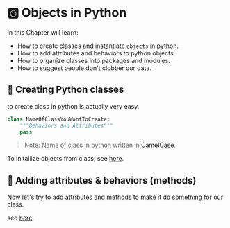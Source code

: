 # 🅾️ Objects in Python

In this Chapter will learn:

- How to create classes and instantiate `objects` in python.
- How to add attributes and behaviors to python objects.
- How to organize classes into packages and modules.
- How to suggest people don't clobber our data.

## 👻 Creating Python classes

to create class in python is actually very easy.

```python
class NameOfClassYouWantToCreate:
    """Behaviors and Attributes"""
    pass
```

> Note: Name of class in python written in [CamelCase](https://en.wikipedia.org/wiki/Camel_case).

To initailize objects from class; see [here](./examples/create_class.py).

## 🧲 Adding attributes & behaviors (methods)

Now let's try to add attributes and methods to make it do something for our class.

see [here](./examples/adding_attributes_behaviors.py).



